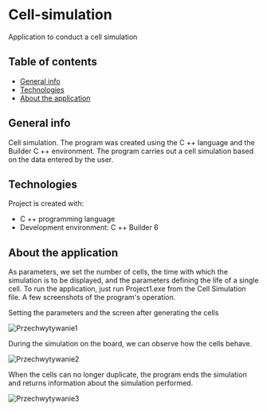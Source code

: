 # Cell-simulation
Application to conduct a cell simulation 

## Table of contents
* [General info](#general-info)
* [Technologies](#technologies)
* [About the application](#about-the-application)

## General info
Cell simulation. The program was created using the C ++ language and the Builder C ++ environment.
The program carries out a cell simulation based on the data entered by the user.

## Technologies
Project is created with:
* C ++ programming language
* Development environment: C ++ Builder 6
	
## About the application
As parameters, we set the number of cells, the time with which the simulation is to be displayed, and the parameters defining the life of a single cell. To run the application, just run Project1.exe from the Cell Simulation file.
A few screenshots of the program's operation.

Setting the parameters and the screen after generating the cells

![Przechwytywanie1](https://user-images.githubusercontent.com/83333798/193420538-1c668be1-1554-4aa9-9a64-1090ba3b5e59.PNG)

During the simulation on the board, we can observe how the cells behave.

![Przechwytywanie2](https://user-images.githubusercontent.com/83333798/193420547-2a317b0f-4aa7-4f26-913e-6931080da2af.PNG)

When the cells can no longer duplicate, the program ends the simulation and returns information about the simulation performed.

![Przechwytywanie3](https://user-images.githubusercontent.com/83333798/193420550-2d35236b-b0ad-465d-9537-fd51d4052e21.PNG)
